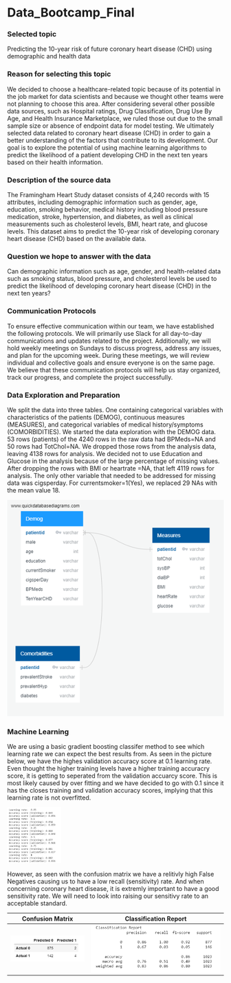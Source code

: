 # Data_Bootcamp_Final

### Selected topic
Predicting the 10-year risk of future coronary heart disease (CHD) using demographic and health data 

### Reason for selecting this topic

We decided to choose a healthcare-related topic because of its potential in the job market for data scientists and because we thought other teams were not planning to choose this area. After considering several other possible data sources, such as Hospital ratings, Drug Classification, Drug Use By Age, and Health Insurance Marketplace, we ruled those out due to the small sample size or absence of endpoint data for model testing. We ultimately selected data related to coronary heart disease (CHD) in order to gain a better understanding of the factors that contribute to its development. Our goal is to explore the potential of using machine learning algorithms to predict the likelihood of a patient developing CHD in the next ten years based on their health information.

### Description of the source data

The Framingham Heart Study dataset consists of 4,240 records with 15 attributes, including demographic information such as gender, age, education, smoking behavior, medical history including blood pressure medication, stroke, hypertension, and diabetes, as well as clinical measurements such as cholesterol levels, BMI, heart rate, and glucose levels. This dataset aims to predict the 10-year risk of developing coronary heart disease (CHD) based on the available data.

### Question we hope to answer with the data

Can demographic information such as age, gender, and health-related data such as smoking status, blood pressure, and cholesterol levels be used to predict the likelihood of developing coronary heart disease (CHD) in the next ten years?


### Communication Protocols
To ensure effective communication within our team, we have established the following protocols. We will primarily use Slack for all day-to-day communications and updates related to the project. Additionally, we will hold weekly meetings on Sundays to discuss progress, address any issues, and plan for the upcoming week. During these meetings, we will review individual and collective goals and ensure everyone is on the same page. We believe that these communication protocols will help us stay organized, track our progress, and complete the project successfully.

### Data Exploration and Preparation
We split the data into three tables. One containing categorical variables with characteristics of the patients (DEMOG), continuous measures (MEASURES), and categorical variables of medical history/symptoms (COMORBIDITIES). We started the data exploration with the DEMOG data. 53 rows (patients) of the 4240 rows in the raw data had BPMeds=NA and 50 rows had TotChol=NA. We dropped those rows from the analysis data, leaving 4138 rows for analysis. We decided not to use Education and Glucose in the analysis because of the large percentage of missing values. After dropping the rows with BMI or heartrate =NA, that left 4119 rows for analysis. The only other variable that needed to be addressed for missing data was cigsperday. For currentsmoker=1(Yes), we replaced 29 NAs with the mean value 18.

![ERD Schema](/Resources/ERD/ERD.png)

### Machine Learning
We are using a basic gradient boosting classifer method to see which learning rate we can expect the best results from. As seen in the picture below, we have the highes validation accuracy score at 0.1 learning rate. Even thought the higher training levels have a higher training accuracry score, it is getting to seperated from the validation accuarcy score. This is most likely caused by over fitting and we have decided to go with 0.1 since it has the closes training and validation accuracy scores, implying that this learning rate is not overfitted.

<img src= "https://github.com/DAsInDavid1/Data_Bootcamp_Final/blob/Machine-Learning-Model-Updating/Pictures/Learning_rates.png" width=25% height=25%> 

However, as seen with the confusion matrix we have a relitivly high False Negatives causing us to have a low recall (sensitivity) rate. And when concerning coronary heart disease, it is extremly important to have a good sensitivity rate. We will need to look into raising our sensitivy rate to an acceptable standard.

| Confusion Matrix  | Classification Report 
| ------------- | ------------- 
| <img src= "https://github.com/DAsInDavid1/Data_Bootcamp_Final/blob/Machine-Learning-Model-Updating/Pictures/Confusion_Matrix_1.png" width=100% height=100%>   | <img src= "https://github.com/DAsInDavid1/Data_Bootcamp_Final/blob/Machine-Learning-Model-Updating/Pictures/Classification_report_1.png" width=100% height=100%>   
